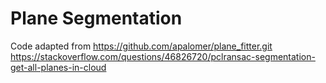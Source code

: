 # Plane Segmentation

Code adapted from https://github.com/apalomer/plane_fitter.git
  https://stackoverflow.com/questions/46826720/pclransac-segmentation-get-all-planes-in-cloud  

